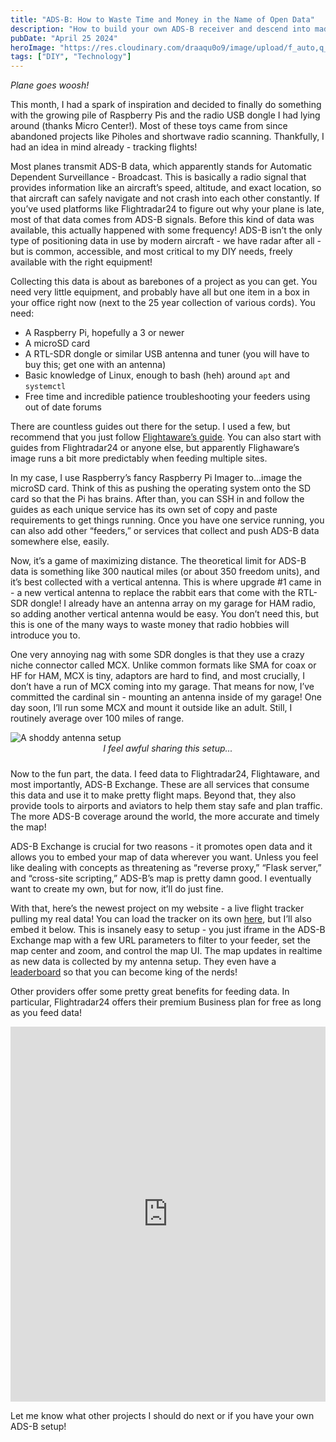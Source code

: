 ```yaml
---
title: "ADS-B: How to Waste Time and Money in the Name of Open Data"
description: "How to build your own ADS-B receiver and descend into madness"
pubDate: "April 25 2024"
heroImage: "https://res.cloudinary.com/draaqu0o9/image/upload/f_auto,q_auto/v1/flight-tracker/dwueajqpt7oiiud9alkl"
tags: ["DIY", "Technology"]
---
```

<i>Plane goes woosh!</i>

This month, I had a spark of inspiration and decided to finally do something with the growing pile of Raspberry Pis and the radio USB dongle I had lying around (thanks Micro Center!). Most of these toys came from since abandoned projects like Piholes and shortwave radio scanning. Thankfully, I had an idea in mind already - tracking flights!

Most planes transmit ADS-B data, which apparently stands for Automatic Dependent Surveillance - Broadcast. This is basically a radio signal that provides information like an aircraft’s speed, altitude, and exact location, so that aircraft can safely navigate and not crash into each other constantly. If you’ve used platforms like Flightradar24 to figure out why your plane is late, most of that data comes from ADS-B signals. Before this kind of data was available, this actually happened with some frequency! ADS-B isn’t the only type of positioning data in use by modern aircraft - we have radar after all - but is common, accessible, and most critical to my DIY needs, freely available with the right equipment!

Collecting this data is about as barebones of a project as you can get. You need very little equipment, and probably have all but one item in a box in your office right now (next to the 25 year collection of various cords). You need:

<ul>
<li>A Raspberry Pi, hopefully a 3 or newer</li>
<li>A microSD card</li>
<li>A RTL-SDR dongle or similar USB antenna and tuner (you will have to buy this; get one with an antenna)</li>
<li>Basic knowledge of Linux, enough to bash (heh) around <code>apt</code> and <code>systemctl</code></li>
<li>Free time and incredible patience troubleshooting your feeders using out of date forums</li>
</ul>

There are countless guides out there for the setup. I used a few, but recommend that you just follow [Flightaware’s guide](https://www.flightaware.com/adsb/). You can also start with guides from Flightradar24 or anyone else, but apparently Flighaware’s image runs a bit more predictably when feeding multiple sites.

In my case, I use Raspberry’s fancy Raspberry Pi Imager to…image the microSD card. Think of this as pushing the operating system onto the SD card so that the Pi has brains. After than, you can SSH in and follow the guides as each unique service has its own set of copy and paste requirements to get things running. Once you have one service running, you can also add other “feeders,” or services that collect and push ADS-B data somewhere else, easily. 

Now, it’s a game of maximizing distance. The theoretical limit for ADS-B data is something like 300 nautical miles (or about 350 freedom units), and it’s best collected with a vertical antenna. This is where upgrade #1 came in - a new vertical antenna to replace the rabbit ears that come with the RTL-SDR dongle! I already have an antenna array on my garage for HAM radio, so adding another vertical antenna would be easy. You don’t need this, but this is one of the many ways to waste money that radio hobbies will introduce you to.

One very annoying nag with some SDR dongles is that they use a crazy niche connector called MCX. Unlike common formats like SMA for coax or HF for HAM, MCX is tiny, adaptors are hard to find, and most crucially, I don’t have a run of MCX coming into my garage. That means for now, I’ve committed the cardinal sin - mounting an antenna inside of my garage! One day soon, I’ll run some MCX and mount it outside like an adult. Still, I routinely average over 100 miles of range.

<img src="https://res.cloudinary.com/draaqu0o9/image/upload/f_auto,q_auto/v1/flight-tracker/c0kjnwabrgbg3szimmyz" alt="A shoddy antenna setup">
<div align="center" style="padding-bottom:10px"><i>I feel awful sharing this setup...</i></div>

Now to the fun part, the data. I feed data to Flightradar24, Flightaware, and most importantly, ADS-B Exchange. These are all services that consume this data and use it to make pretty flight maps. Beyond that, they also provide tools to airports and aviators to help them stay safe and plan traffic. The more ADS-B coverage around the world, the more accurate and timely the map! 

ADS-B Exchange is crucial for two reasons - it promotes open data and it allows you to embed your map of data wherever you want. Unless you feel like dealing with concepts as threatening as “reverse proxy,” “Flask server,” and “cross-site scripting,” ADS-B’s map is pretty damn good. I eventually want to create my own, but for now, it’ll do just fine.

With that, here’s the newest project on my website - a live flight tracker pulling my real data! You can load the tracker on its own [here](https://www.gavmatt.com/flight-tracker), but I’ll also embed it below. This is insanely easy to setup - you just iframe in the ADS-B Exchange map with a few URL parameters to filter to your feeder, set the map center and zoom, and control the map UI. The map updates in realtime as new data is collected by my antenna setup. They even have a [leaderboard](https://globe.adsbexchange.com/leaderboard/) so that you can become king of the nerds!

Other providers offer some pretty great benefits for feeding data. In particular, Flightradar24 offers their premium Business plan for free as long as you feed data! 

<div style="display: flex; justify-content: center;">
        <iframe src="https://globe.adsbexchange.com/?feed=TIS6mWpnVYgH&hideSidebar&hideButtons&zoom=8&lat=39.172&lon=-104.853" width="800" height="600" frameborder="0" style="border: 0;"></iframe>
</div>

Let me know what other projects I should do next or if you have your own ADS-B setup! 